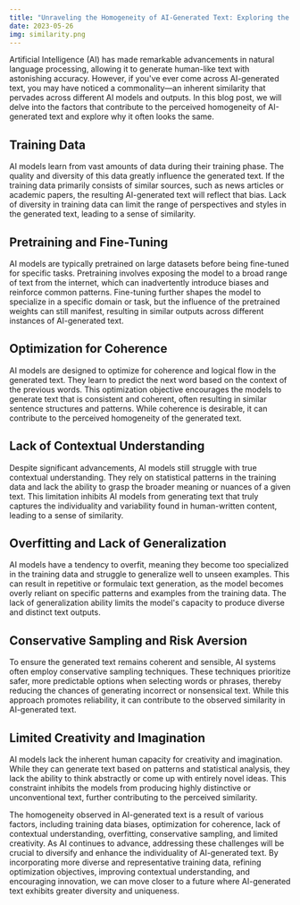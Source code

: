 ```yaml
---
title: "Unraveling the Homogeneity of AI-Generated Text: Exploring the Factors behind Similarity"
date: 2023-05-26
img: similarity.png
---
```

Artificial Intelligence (AI) has made remarkable advancements in natural language processing, allowing it to generate human-like text with astonishing accuracy. However, if you've ever come across AI-generated text, you may have noticed a commonality—an inherent similarity that pervades across different AI models and outputs. In this blog post, we will delve into the factors that contribute to the perceived homogeneity of AI-generated text and explore why it often looks the same.

## Training Data
AI models learn from vast amounts of data during their training phase. The quality and diversity of this data greatly influence the generated text. If the training data primarily consists of similar sources, such as news articles or academic papers, the resulting AI-generated text will reflect that bias. Lack of diversity in training data can limit the range of perspectives and styles in the generated text, leading to a sense of similarity.

## Pretraining and Fine-Tuning
AI models are typically pretrained on large datasets before being fine-tuned for specific tasks. Pretraining involves exposing the model to a broad range of text from the internet, which can inadvertently introduce biases and reinforce common patterns. Fine-tuning further shapes the model to specialize in a specific domain or task, but the influence of the pretrained weights can still manifest, resulting in similar outputs across different instances of AI-generated text.

## Optimization for Coherence
AI models are designed to optimize for coherence and logical flow in the generated text. They learn to predict the next word based on the context of the previous words. This optimization objective encourages the models to generate text that is consistent and coherent, often resulting in similar sentence structures and patterns. While coherence is desirable, it can contribute to the perceived homogeneity of the generated text.

## Lack of Contextual Understanding
Despite significant advancements, AI models still struggle with true contextual understanding. They rely on statistical patterns in the training data and lack the ability to grasp the broader meaning or nuances of a given text. This limitation inhibits AI models from generating text that truly captures the individuality and variability found in human-written content, leading to a sense of similarity.

## Overfitting and Lack of Generalization
AI models have a tendency to overfit, meaning they become too specialized in the training data and struggle to generalize well to unseen examples. This can result in repetitive or formulaic text generation, as the model becomes overly reliant on specific patterns and examples from the training data. The lack of generalization ability limits the model's capacity to produce diverse and distinct text outputs.

## Conservative Sampling and Risk Aversion
To ensure the generated text remains coherent and sensible, AI systems often employ conservative sampling techniques. These techniques prioritize safer, more predictable options when selecting words or phrases, thereby reducing the chances of generating incorrect or nonsensical text. While this approach promotes reliability, it can contribute to the observed similarity in AI-generated text.

## Limited Creativity and Imagination
AI models lack the inherent human capacity for creativity and imagination. While they can generate text based on patterns and statistical analysis, they lack the ability to think abstractly or come up with entirely novel ideas. This constraint inhibits the models from producing highly distinctive or unconventional text, further contributing to the perceived similarity.

The homogeneity observed in AI-generated text is a result of various factors, including training data biases, optimization for coherence, lack of contextual understanding, overfitting, conservative sampling, and limited creativity. As AI continues to advance, addressing these challenges will be crucial to diversify and enhance the individuality of AI-generated text. By incorporating more diverse and representative training data, refining optimization objectives, improving contextual understanding, and encouraging innovation, we can move closer to a future where AI-generated text exhibits greater diversity and uniqueness.